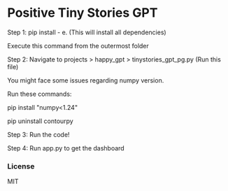 
# Positive Tiny Stories GPT

Step 1: pip install - e. (This will install all dependencies)

Execute this command from the outermost folder

Step 2: Navigate to projects > happy_gpt > tinystories_gpt_pg.py (Run this file)

You might face some issues regarding numpy version.

Run these commands: 

pip install "numpy<1.24"

pip uninstall contourpy

Step 3: Run the code!

Step 4: Run app.py to get the dashboard

### License

MIT
